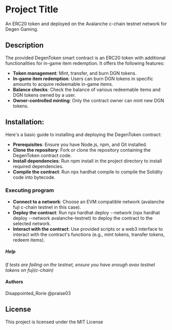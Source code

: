# Project Title

An ERC20 token and deployed on the Avalanche c-chain testnet network for Degen Gaming. 

## Description

The provided DegenToken smart contract is an ERC20 token with additional functionalities for in-game item redemption. It offers the following features:

- **Token management**: Mint, transfer, and burn DGN tokens.
- **In-game item redemption**: Users can burn DGN tokens in specific amounts to acquire redeemable in-game items.
- **Balance checks**: Check the balance of various redeemable items and DGN tokens owned by a user.
- **Owner-controlled minting**: Only the contract owner can mint new DGN tokens.


## Installation:

Here's a basic guide to installing and deploying the DegenToken contract:

- **Prerequisites**: Ensure you have Node.js, npm, and Git installed.
- **Clone the repository**: Fork or clone the repository containing the DegenToken contract code.
- **Install dependencies**: Run npm install in the project directory to install required dependencies.
- **Compile the contract**: Run npx hardhat compile to compile the Solidity code into bytecode.

### Executing program
- **Connect to a network**: Choose an EVM compatible network (avalanche fuji c-chain testnet in this case).
- **Deploy the contract**: Run npx hardhat deploy --network <network-name> (npx hardhat deploy --network avalanche-testnet) to deploy the contract to the selected network.
- **Interact with the contract**: Use provided scripts or a web3 interface to interact with the contract's functions (e.g., mint tokens, transfer tokens, redeem items).

##### Help
*If tests are failing on the testnet, ensure you have enough avax testnet tokens on fuji(c-chain)*

#### Authors
Disappointed_Rorie  @praise03

## License
This project is licensed under the MIT License

